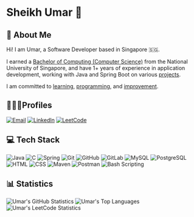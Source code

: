 # Sheikh Umar 👋

## 💫 About Me
Hi!
I am Umar, a Software Developer based in Singapore 🇸🇬.

I earned a [Bachelor of Computing (Computer Science)](https://github.com/shumarb/coursework) from the National University of Singapore,
and have 1+ years of experience in application development,
working with Java and Spring Boot on various [projects](https://github.com/shumarb/projects).

I am committed to [learning](https://github.com/shumarb/learning),
[programming](https://github.com/shumarb/programming),
and [improvement](https://github.com/shumarb/improvement).

## 👨🏻‍💻Profiles
[![Email](https://go-skill-icons.vercel.app/api/icons?i=outlook)](mailto:shumarb@outlook.com "Email")
[![LinkedIn](https://go-skill-icons.vercel.app/api/icons?i=linkedin)](https://www.linkedin.com/in/shumarb/ "LinkedIn")
[![LeetCode](https://go-skill-icons.vercel.app/api/icons?i=leetcode)](https://leetcode.com/u/shumarb/ "LeetCode")

## 💻 Tech Stack
![Java](https://go-skill-icons.vercel.app/api/icons?i=java "Java")
![C](https://go-skill-icons.vercel.app/api/icons?i=c "C")
![Spring](https://go-skill-icons.vercel.app/api/icons?i=spring "Spring")
![Git](https://go-skill-icons.vercel.app/api/icons?i=git "Git")
![GitHub](https://go-skill-icons.vercel.app/api/icons?i=github "GitHub")
![GitLab](https://go-skill-icons.vercel.app/api/icons?i=gitlab "GitLab")
![MySQL](https://go-skill-icons.vercel.app/api/icons?i=mysql "MySQL")
![PostgreSQL](https://go-skill-icons.vercel.app/api/icons?i=postgresql "PostgreSQL")
![HTML](https://go-skill-icons.vercel.app/api/icons?i=html "HTML")
![CSS](https://go-skill-icons.vercel.app/api/icons?i=css "CSS")
![Maven](https://go-skill-icons.vercel.app/api/icons?i=maven "Maven")
![Postman](https://go-skill-icons.vercel.app/api/icons?i=postman "Postman")
![Bash Scripting](https://go-skill-icons.vercel.app/api/icons?i=bash "Bash Scripting")

## 📊 Statistics
![Umar's GitHub Statistics](https://github-readme-stats.vercel.app/api?username=shumarb&theme=github_dark&show_icons=true)
![Umar's Top Languages](https://github-readme-stats.vercel.app/api/top-langs/?username=shumarb&layout=compact&theme=github_dark)
![Umar's LeetCode Statistics](https://leetcard.jacoblin.cool/shumarb?theme=dark)